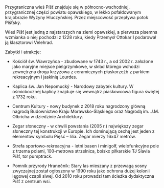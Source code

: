 Przygraniczna wieś Píšť znajduje się w północno-wschodniej, przygranicznej
części powiatu opawskiego, w lekko pofałdowanym krajobrazie Wyżyny Hluczyńskiej.
Przez miejscowość przepływa potok Píšťský.

Wieś Píšť jest jedną z najstarszych na ziemi opawskiej, a pierwsza pisemna
wzmianka o niej pochodzi z 1228 roku, kiedy Przemysł Ottokar I podarował ją
klasztorowi Velehrad.

Zabytki i atrakcje:

- Kościół św. Wawrzyńca - zbudowane w 1743 r., a od 2002 r. założone jako
  maryjne miejsce pielgrzymkowe, w skład którego wchodzi zewnętrzna droga
  krzyżowa z ceramicznych płaskorzeźb z parkiem rekreacyjnym i jaskinią Lourdes.

- Kaplica św. Jan Nepomucký - Narodowy zabytek kultury. W ośmiobocznej kaplicy
  znajduje się wewnątrz piaskowcowa figura świętej z 1732 roku.

- Centrum Kultury - nowy budynek z 2018 roku nagrodzony główną nagrodą
  Budownictwo Kraju Morawsko-Śląskiego oraz Nagrodą im. J.M. Olbricha w
  dziedzinie Architektury.

- Zegar słoneczny - w chwili powstania (2005 r.) największy zegar słoneczny tej
  konstrukcji w Europie. Ich dominującą cechą jest jeden z elementów symbolu
  Pięść – lilia. Zegar mierzy 16x47 metrów.

- Strefa sportowo-rekreacyjna - letni basen i minigolf, wielofunkcyjne pole z
  trzema polami, 100-metrowa strzelnica, boisko piłkarskie TJ Slavia Píšť, tor
  pumptrack.

- Pomnik przyrody Hranečník: Stary las mieszany z przewagą sosny zwyczajnej
  został ogłoszony w 1990 roku jako ochrona dużej kolonii lęgowej czapli siwej.
  Od 2010 roku prowadzi tam ścieżka dydaktyczna Píšť z centrum wsi.
